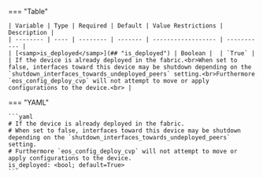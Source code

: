 <!--
  ~ Copyright (c) 2023-2024 Arista Networks, Inc.
  ~ Use of this source code is governed by the Apache License 2.0
  ~ that can be found in the LICENSE file.
  -->
=== "Table"

    | Variable | Type | Required | Default | Value Restrictions | Description |
    | -------- | ---- | -------- | ------- | ------------------ | ----------- |
    | [<samp>is_deployed</samp>](## "is_deployed") | Boolean |  | `True` |  | If the device is already deployed in the fabric.<br>When set to false, interfaces toward this device may be shutdown depending on the `shutdown_interfaces_towards_undeployed_peers` setting.<br>Furthermore `eos_config_deploy_cvp` will not attempt to move or apply configurations to the device.<br> |

=== "YAML"

    ```yaml
    # If the device is already deployed in the fabric.
    # When set to false, interfaces toward this device may be shutdown depending on the `shutdown_interfaces_towards_undeployed_peers` setting.
    # Furthermore `eos_config_deploy_cvp` will not attempt to move or apply configurations to the device.
    is_deployed: <bool; default=True>
    ```
